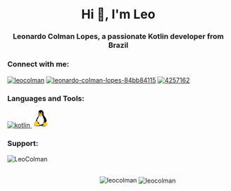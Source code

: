 <h1 align="center">Hi 👋, I'm Leo</h1>
<h3 align="center">Leonardo Colman Lopes, a passionate Kotlin developer from Brazil</h3>

<h3 align="left">Connect with me:</h3>
<p align="left">
<a
 href="https://dev.to/leocolman" target="blank"><img 
align="center" 
src="https://cdn.jsdelivr.net/npm/simple-icons@3.0.1/icons/dev-dot-to.svg"
 alt="leocolman" height="30" width="40" /></a>
<a 
href="https://linkedin.com/in/leonardo-colman-lopes-84bb84115" 
target="blank"><img align="center" 
src="https://cdn.jsdelivr.net/npm/simple-icons@3.0.1/icons/linkedin.svg"
 alt="leonardo-colman-lopes-84bb84115" height="30" width="40" 
/></a>
<a href="https://stackoverflow.com/users/4257162" 
target="blank"><img align="center" 
src="https://cdn.jsdelivr.net/npm/simple-icons@3.0.1/icons/stackoverflow.svg"
 alt="4257162" height="30" width="40" /></a>
</p>

<h3 align="left">Languages and Tools:</h3>
<p
 align="left">
        <a href="https://kotlinlang.org" target="_blank">
          <img 
src="https://www.vectorlogo.zone/logos/kotlinlang/kotlinlang-icon.svg" 
alt="kotlin" width="40" height="40"/>
        </a>
        <a href="https://www.linux.org/" target="_blank">
          <img 
src="https://raw.githubusercontent.com/devicons/devicon/master/icons/linux/linux-original.svg"
 alt="linux" width="40" height="40"/>
        </a>
        </p>

<h3 align="left">Support:</h3>
<p><a
 href="https://www.buymeacoffee.com/LeoColman">
      <img align="left" 
src="https://cdn.buymeacoffee.com/buttons/v2/default-yellow.png" 
height="50" width="210" alt="LeoColman" /></a></p><br><br>

<p><img
 align="left" 
src="https://github-readme-stats.vercel.app/api/top-langs?username=leocolman&show_icons=true&locale=en&layout=compact"
 alt="leocolman" /></p>

<p>&nbsp;<img 
align="center" 
src="https://github-readme-stats.vercel.app/api?username=leocolman&show_icons=true&locale=en"
 alt="leocolman" /></p>


